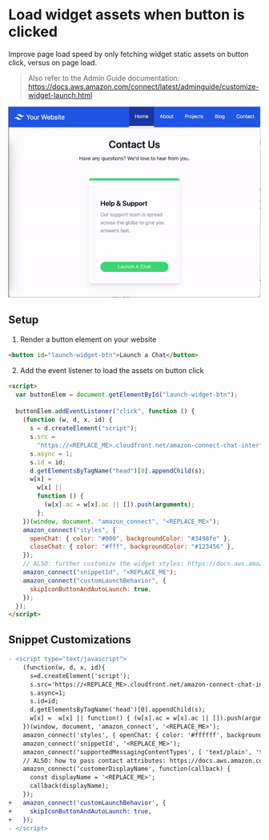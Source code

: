 # Load widget assets when button is clicked

Improve page load speed by only fetching widget static assets on button click, versus on page load.

> Also refer to the Admin Guide documentation: https://docs.aws.amazon.com/connect/latest/adminguide/customize-widget-launch.html

![](./loadAssetsOnButtonClick.gif)

## Setup

1. Render a button element on your website

```html
<button id="launch-widget-btn">Launch a Chat</button>
```

2. Add the event listener to load the assets on button click

```html
<script>
  var buttonElem = document.getElementById("launch-widget-btn");

  buttonElem.addEventListener("click", function () {
    (function (w, d, x, id) {
      s = d.createElement("script");
      s.src =
        "https://<REPLACE_ME>.cloudfront.net/amazon-connect-chat-interface-client.js";
      s.async = 1;
      s.id = id;
      d.getElementsByTagName("head")[0].appendChild(s);
      w[x] =
        w[x] ||
        function () {
          (w[x].ac = w[x].ac || []).push(arguments);
        };
    })(window, document, "amazon_connect", "<REPLACE_ME>");
    amazon_connect("styles", {
      openChat: { color: "#000", backgroundColor: "#3498fe" },
      closeChat: { color: "#fff", backgroundColor: "#123456" },
    });
    // ALSO: further customize the widget styles: https://docs.aws.amazon.com/connect/latest/adminguide/pass-custom-styles.html
    amazon_connect("snippetId", "<REPLACE_ME");
    amazon_connect("customLaunchBehavior", {
      skipIconButtonAndAutoLaunch: true,
    });
  });
</script>
```

## Snippet Customizations

```diff
- <script type="text/javascript">
    (function(w, d, x, id){
      s=d.createElement('script');
      s.src='https://<REPLACE_ME>.cloudfront.net/amazon-connect-chat-interface-client.js';
      s.async=1;
      s.id=id;
      d.getElementsByTagName('head')[0].appendChild(s);
      w[x] =  w[x] || function() { (w[x].ac = w[x].ac || []).push(arguments) };
    })(window, document, 'amazon_connect', '<REPLACE_ME>');
    amazon_connect('styles', { openChat: { color: '#ffffff', backgroundColor: '#07b62a'}, closeChat: { color: '#ffffff', backgroundColor: '#07b62a'} });
    amazon_connect('snippetId', '<REPLACE_ME>');
    amazon_connect('supportedMessagingContentTypes', [ 'text/plain', 'text/markdown' ]);
    // ALSO: how to pass contact attributes: https://docs.aws.amazon.com/connect/latest/adminguide/pass-contact-attributes-chat.html
    amazon_connect('customerDisplayName', function(callback) {
      const displayName = '<REPLACE_ME>';
      callback(displayName);
    });
+   amazon_connect('customLaunchBehavior', {
+     skipIconButtonAndAutoLaunch: true,
+   });
- </script>
```
